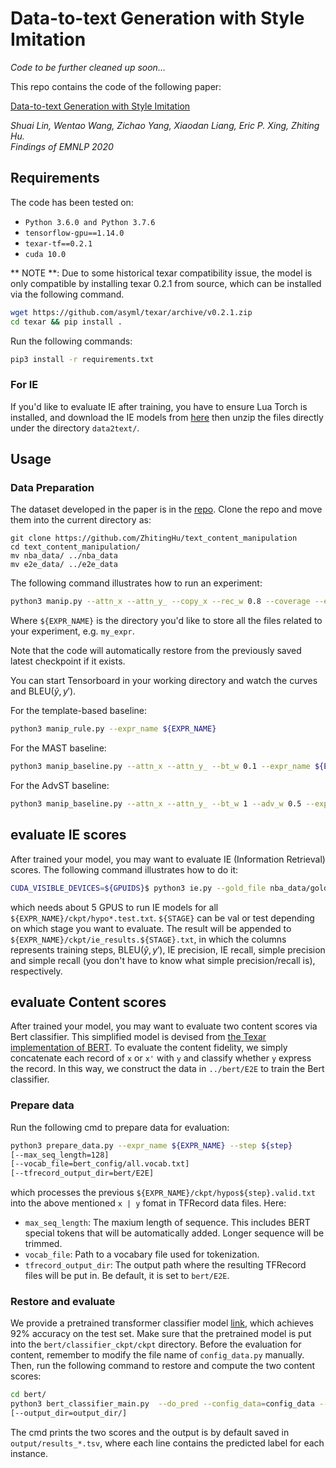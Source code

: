 # Data-to-text Generation with Style Imitation

*Code to be further cleaned up soon...*

This repo contains the code of the following paper:

[Data-to-text Generation with Style Imitation](https://arxiv.org/abs/1901.09501)

*Shuai Lin, Wentao Wang, Zichao Yang, Xiaodan Liang, Eric P. Xing, Zhiting Hu.*    
*Findings of EMNLP 2020*  
## Requirements

The code has been tested on:
 - `Python 3.6.0 and Python 3.7.6`
 - `tensorflow-gpu==1.14.0`
 - `texar-tf==0.2.1`
 - `cuda 10.0`
 
** NOTE **: 
Due to some historical texar compatibility issue, the model is only compatible
by installing texar 0.2.1 from source, which can be installed via the following
command.

```bash
wget https://github.com/asyml/texar/archive/v0.2.1.zip
cd texar && pip install .
```
 
Run the following commands:

```bash
pip3 install -r requirements.txt
```

### For IE

If you'd like to evaluate IE after training, you have to ensure Lua Torch is installed, and download the IE models from [here](https://drive.google.com/file/d/1hV8I9tvoL3943OqqPkLFIbTYfFSqsV1e/view?usp=sharing) then unzip the files directly under the directory `data2text/`.

## Usage

### Data Preparation

The dataset developed in the paper is in the [repo](https://github.com/ZhitingHu/text_content_manipulation). 
Clone the repo and move them into the current directory as:
```
git clone https://github.com/ZhitingHu/text_content_manipulation
cd text_content_manipulation/
mv nba_data/ ../nba_data
mv e2e_data/ ../e2e_data
```

The following command illustrates how to run an experiment:

```bash
python3 manip.py --attn_x --attn_y_ --copy_x --rec_w 0.8 --coverage --exact_cover_w 2.5 --expr_name ${EXPR_NAME}
```

Where `${EXPR_NAME}` is the directory you'd like to store all the files related to your experiment, e.g. `my_expr`.

Note that the code will automatically restore from the previously saved latest checkpoint if it exists.

You can start Tensorboard in your working directory and watch the curves and $\textrm{BLEU}(\hat{y}, y')$.

For the template-based baseline:
```bash
python3 manip_rule.py --expr_name ${EXPR_NAME}
```

For the MAST baseline:
```bash
python3 manip_baseline.py --attn_x --attn_y_ --bt_w 0.1 --expr_name ${EXPR_NAME}
```

For the AdvST baseline:
```bash
python3 manip_baseline.py --attn_x --attn_y_ --bt_w 1 --adv_w 0.5 --expr_name ${EXPR_NAME}
```

## evaluate IE scores

After trained your model, you may want to evaluate IE (Information Retrieval) scores. The following command illustrates how to do it:

```bash
CUDA_VISIBLE_DEVICES=${GPUIDS}$ python3 ie.py --gold_file nba_data/gold.${STAGE}.txt --ref_file nba_data/nba.sent_ref.${STAGE}.txt ${EXPR_NAME}/ckpt/hypo*.test.txt
```

which needs about 5 GPUS to run IE models for all `${EXPR_NAME}/ckpt/hypo*.test.txt`. `${STAGE}` can be val or test depending on which stage you want to evaluate. The result will be appended to `${EXPR_NAME}/ckpt/ie_results.${STAGE}.txt`, in which the columns represents training steps, $\textrm{BLEU}(\hat{y}, y')$, IE precision, IE recall, simple precision and simple recall (you don't have to know what simple precision/recall is), respectively.

## evaluate Content scores

After trained your model, you may want to evaluate two content scores via Bert classifier. This simplified model is devised from [the Texar implementation of BERT](https://github.com/asyml/texar/tree/master/examples/bert#use-other-datasetstasks). To evaluate the content fidelity, we simply concatenate each record of `x` or `x'` with `y` and classify whether `y` express the record. In this way, we construct the data in `../bert/E2E` to train the Bert classifier. 

### Prepare data
Run the following cmd to prepare data for evaluation:

```bash
python3 prepare_data.py --expr_name ${EXPR_NAME} --step ${step}
[--max_seq_length=128]
[--vocab_file=bert_config/all.vocab.txt]
[--tfrecord_output_dir=bert/E2E] 
```
which processes the previous `${EXPR_NAME}/ckpt/hypos${step}.valid.txt` into the above mentioned `x | y` fomat in TFRecord data files. Here:

* `max_seq_length`: The maxium length of sequence. This includes BERT special tokens that will be automatically added. Longer sequence will be trimmed.
* `vocab_file`: Path to a vocabary file used for tokenization. 
* `tfrecord_output_dir`: The output path where the resulting TFRecord files will be put in. Be default, it is set to `bert/E2E`.


### Restore and evaluate
We provide a pretrained transformer classifier model [link](https://drive.google.com/drive/folders/1jNaJ_R_f89G8xbAC8iwe49Yx_Z-LXr0i), which achieves 92% accuracy on the test set. Make sure that the pretrained model is put into the `bert/classifier_ckpt/ckpt` directory. Before the evaluation for content, remember to modify the file name of `config_data.py` manually. Then, run the following command to restore and compute the two content scores:

```bash
cd bert/
python3 bert_classifier_main.py  --do_pred --config_data=config_data --checkpoint=classifier_ckpt/ckpt/model.ckpt-13625
[--output_dir=output_dir/]
```
The cmd prints the two scores and the output is by default saved in `output/results_*.tsv`, where each line contains the predicted label for each instance.
